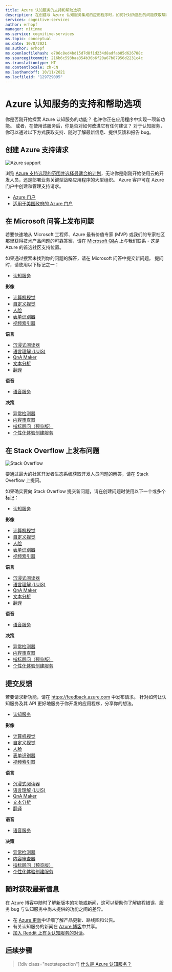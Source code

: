 ```yaml
---
title: Azure 认知服务的支持和帮助选项
description: 在创建与 Azure 认知服务集成的应用程序时，如何针对所遇到的问题获取帮助和支持。
services: cognitive-services
author: erhopf
manager: nitinme
ms.service: cognitive-services
ms.topic: conceptual
ms.date: 10/8/2021
ms.author: erhopf
ms.openlocfilehash: e706c8ed4bd15d7d8f1d234d8adfab85d626788c
ms.sourcegitcommit: 216b6c593baa354b36b6f20a67b87956d2231c4c
ms.translationtype: HT
ms.contentlocale: zh-CN
ms.lasthandoff: 10/11/2021
ms.locfileid: "129729095"
---
```

# <a name="azure-cognitive-services-support-and-help-options"></a>Azure 认知服务的支持和帮助选项

你是否刚开始探索 Azure 认知服务的功能？ 也许你正在应用程序中实现一项新功能。 或者，在使用该服务后，你是否对如何改进它有任何建议？ 对于认知服务，你可以通过以下方式获取支持、随时了解最新信息、提供反馈和报告 bug。

## <a name="create-an-azure-support-request"></a>创建 Azure 支持请求

<div class='icon is-large'>
    <img alt='Azure support' src='https://docs.microsoft.com/media/logos/logo_azure.svg'>
</div>

浏览 [Azure 支持选项的范围并选择最适合的计划](https://azure.microsoft.com/support/plans)，无论你是刚刚开始使用云的开发人员，还是部署业务关键型战略应用程序的大型组织。 Azure 客户可在 Azure 门户中创建和管理支持请求。

* [Azure 门户](https://ms.portal.azure.com/#blade/Microsoft_Azure_Support/HelpAndSupportBlade/overview)
* [适用于美国政府的 Azure 门户](https://portal.azure.us)


## <a name="post-a-question-on-microsoft-qa"></a>在 Microsoft 问答上发布问题

若要快速地从 Microsoft 工程师、Azure 最有价值专家 (MVP) 或我们的专家社区那里获得技术产品问题的可靠答案，请在 [Microsoft Q&A](/answers/products/azure?product=all) 上与我们联系 - 这是 Azure 的首选社区支持位置。

如果通过搜索未找到你的问题的解答，请在 Microsoft 问答中提交新问题。 提问时，请使用以下标记之一：

* [认知服务](/answers/topics/azure-cognitive-services.html)

**影像**

* [计算机视觉](/answers/topics/azure-computer-vision.html)
* [自定义视觉](/answers/topics/azure-custom-vision.html)
* [人脸](/answers/topics/azure-face.html)
* [表单识别器](/answers/topics/azure-form-recognizer.html)
* [视频索引器](/answers/topics/azure-media-services.html)

**语言**

* [沉浸式阅读器](/answers/topics/azure-immersive-reader.html)
* [语言理解 (LUIS)](/answers/topics/azure-language-understanding.html)
* [QnA Maker](/answers/topics/azure-qna-maker.html)
* [文本分析](/answers/topics/azure-text-analytics.html)
* [翻译](/answers/topics/azure-translator.html)

**语音**

* [语音服务](/answers/topics/azure-speech.html)


**决策**

* [异常检测器](/answers/topics/azure-anomaly-detector.html) 
* [内容审查器](/answers/topics/azure-content-moderator.html)
* [指标顾问（预览版）]()
* [个性化体验创建服务](/answers/topics/azure-personalizer.html)

## <a name="post-a-question-to-stack-overflow"></a>在 Stack Overflow 上发布问题

<div class='icon is-large'>
    <img alt='Stack Overflow' src='https://docs.microsoft.com/media/logos/logo_stackoverflow.svg'>
</div>

要通过最大的社区开发者生态系统获取开发人员问题的解答，请在 Stack Overflow 上提问。

如果确实要向 Stack Overflow 提交新问题，请在创建问题时使用以下一个或多个标记：

* [认知服务](https://stackoverflow.com/questions/tagged/azure-cognitive-services)

**影像**

* [计算机视觉](https://stackoverflow.com/search?q=azure+computer+vision)
* [自定义视觉](https://stackoverflow.com/search?q=azure+custom+vision)
* [人脸](https://stackoverflow.com/search?q=azure+face)
* [表单识别器](https://stackoverflow.com/search?q=azure+form+recognizer)
* [视频索引器](https://stackoverflow.com/search?q=azure+video+indexer)

**语言**

* [沉浸式阅读器](https://stackoverflow.com/search?q=azure+immersive+reader)
* [语言理解 (LUIS)](https://stackoverflow.com/search?q=azure+luis+language+understanding)
* [QnA Maker](https://stackoverflow.com/search?q=azure+qna+maker)
* [文本分析](https://stackoverflow.com/search?q=azure+text+analytics)
* [翻译](https://stackoverflow.com/search?q=azure+translator+text)

**语音**

* [语音服务](https://stackoverflow.com/search?q=azure+speech)

**决策**

* [异常检测器](https://stackoverflow.com/search?q=azure+anomaly+detector) 
* [内容审查器](https://stackoverflow.com/search?q=azure+content+moderator)
* [指标顾问（预览版）](https://stackoverflow.com/search?q=azure+metrics+advisor)
* [个性化体验创建服务](https://stackoverflow.com/search?q=azure+personalizer)

## <a name="submit-feedback"></a>提交反馈

若要请求新功能，请在 https://feedback.azure.com 中发布请求。 针对如何让认知服务及其 API 更好地服务于你开发的应用程序，分享你的想法。 

* [认知服务](https://feedback.azure.com/forums/932041-azure-cognitive-services?category_id=395737)

**影像**

* [计算机视觉](https://feedback.azure.com/forums/932041-azure-cognitive-services?category_id=395743)
* [自定义视觉](https://feedback.azure.com/forums/932041-azure-cognitive-services?category_id=395743)
* [人脸](https://feedback.azure.com/forums/932041-azure-cognitive-services?category_id=395743)
* [表单识别器](https://feedback.azure.com/forums/932041-azure-cognitive-services?category_id=395743)
* [视频索引器](https://feedback.azure.com/forums/932041-azure-cognitive-services?category_id=395743)

**语言**

* [沉浸式阅读器](https://feedback.azure.com/forums/932041-azure-cognitive-services?category_id=395749)
* [语言理解 (LUIS)](https://feedback.azure.com/forums/932041-azure-cognitive-services?category_id=395749)
* [QnA Maker](https://feedback.azure.com/forums/932041-azure-cognitive-services?category_id=395749)
* [文本分析](https://feedback.azure.com/forums/932041-azure-cognitive-services?category_id=395749)
* [翻译](https://feedback.azure.com/forums/932041-azure-cognitive-services?category_id=395749)

**语音**

* [语音服务](https://feedback.azure.com/forums/932041-azure-cognitive-services?category_id=395740)

**决策**

* [异常检测器](https://feedback.azure.com/forums/932041-azure-cognitive-services?category_id=395746) 
* [内容审查器](https://feedback.azure.com/forums/932041-azure-cognitive-services?category_id=395746)
* [指标顾问（预览版）](https://feedback.azure.com/forums/932041-azure-cognitive-services?category_id=395746)
* [个性化体验创建服务](https://feedback.azure.com/forums/932041-azure-cognitive-services?category_id=395746)

## <a name="stay-informed"></a>随时获取最新信息

在 Azure 博客中随时了解新版本的功能或新闻，这可以帮助你了解编程错误、服务 bug 与认知服务中尚未提供的功能之间的差异。

* 在 [Azure 更新](https://azure.microsoft.com/updates/?category=ai-machine-learning&query=Azure%20Cognitive%20Services)中详细了解产品更新、路线图和公告。
* 有关认知服务的新闻在 [Azure 博客](https://azure.microsoft.com/blog/topics/cognitive-services/)中共享。
* [加入 Reddit 上有关认知服务的对话](https://www.reddit.com/r/AZURE/search/?q=Cognitive%20Services&restrict_sr=1)。

## <a name="next-steps"></a>后续步骤

> [!div class="nextstepaction"]
> [什么是 Azure 认知服务？](./what-are-cognitive-services.md)